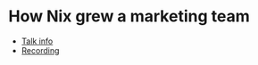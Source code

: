 # How Nix grew a marketing team

* [Talk info]()
* [Recording](https://www.youtube.com/watch?v=CcLGl32-B94)
